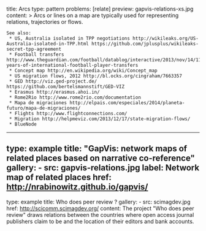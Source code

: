 title: Arcs
type: pattern
problems: [relate]
preview: gapvis-relations-xs.jpg
content: >
    Arcs or lines on a map are typically used for representing relations, trajectories or flows.

    
    See also:
     * US, Australia isolated in TPP negotiations http://wikileaks.org/US-Australia-isolated-in-TPP.html https://github.com/jplusplus/wikileaks-secret-tpp-agreement
     * Football transfers http://www.theguardian.com/football/datablog/interactive/2013/nov/14/113-years-of-international-football-player-transfers
     * Concept map http://en.wikipedia.org/wiki/Concept_map
     * US migration flows, 2012 http://bl.ocks.org/cingraham/7663357
     * GED http://viz.ged-project.de/ https://github.com/bertelsmannstift/GED-VIZ
     * Erasmus http://erasmus.ahoi.in/
     * Rome2Rio http://www.rome2rio.com/documentation
     * Mapa de migraciones http://elpais.com/especiales/2014/planeta-futuro/mapa-de-migraciones/
     * Flights http://www.flightconnections.com/
     * Migration http://helpmeviz.com/2013/12/17/state-migration-flows/
     * BlueNode
    
---
type: example
title: "GapVis: network maps of related places based on narrative co-reference"
gallery: 
    - src: gapvis-relations.jpg
      label: Network map of related places 
      href: http://nrabinowitz.github.io/gapvis/ 
---
type: example
title: Who does peer review ?
gallery:
    - src: scimagdev.jpg
      href: http://scicomm.scimagdev.org/
content:
    The project "Who does peer review" draws relations between the countries where open access journal publishers claim to be and the location of their editors and bank accounts.
    